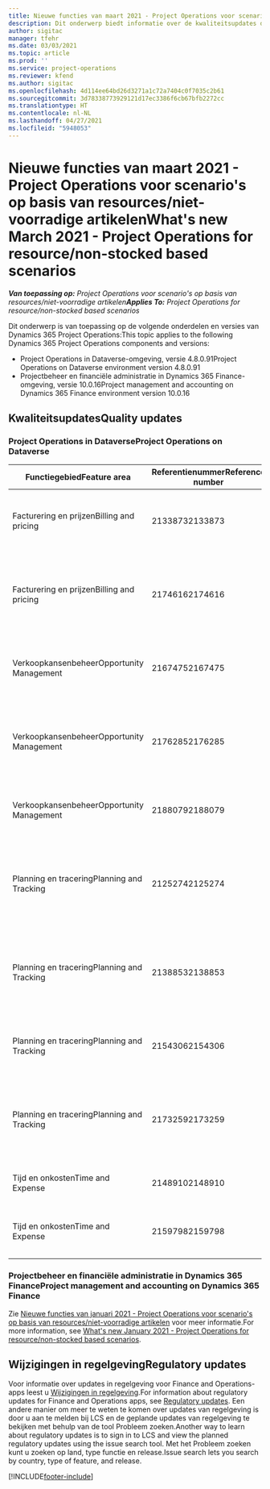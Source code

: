 ```yaml
---
title: Nieuwe functies van maart 2021 - Project Operations voor scenario's op basis van resources/niet-voorradige artikelen
description: Dit onderwerp biedt informatie over de kwaliteitsupdates die beschikbaar zijn in de release van maart 2021 van Project Operations voor scenario's op basis van resources/niet-voorradige artikelen.
author: sigitac
manager: tfehr
ms.date: 03/03/2021
ms.topic: article
ms.prod: ''
ms.service: project-operations
ms.reviewer: kfend
ms.author: sigitac
ms.openlocfilehash: 4d114ee64bd26d3271a1c72a7404c0f7035c2b61
ms.sourcegitcommit: 3d78338773929121d17ec3386f6cb67bfb2272cc
ms.translationtype: HT
ms.contentlocale: nl-NL
ms.lasthandoff: 04/27/2021
ms.locfileid: "5948053"
---
```

# <a name="whats-new-march-2021---project-operations-for-resourcenon-stocked-based-scenarios"></a><span data-ttu-id="4c812-103">Nieuwe functies van maart 2021 - Project Operations voor scenario's op basis van resources/niet-voorradige artikelen</span><span class="sxs-lookup"><span data-stu-id="4c812-103">What's new March 2021 - Project Operations for resource/non-stocked based scenarios</span></span>

<span data-ttu-id="4c812-104">_**Van toepassing op:** Project Operations voor scenario's op basis van resources/niet-voorradige artikelen_</span><span class="sxs-lookup"><span data-stu-id="4c812-104">_**Applies To:** Project Operations for resource/non-stocked based scenarios_</span></span>

<span data-ttu-id="4c812-105">Dit onderwerp is van toepassing op de volgende onderdelen en versies van Dynamics 365 Project Operations:</span><span class="sxs-lookup"><span data-stu-id="4c812-105">This topic applies to the following Dynamics 365 Project Operations components and versions:</span></span>

- <span data-ttu-id="4c812-106">Project Operations in Dataverse-omgeving, versie 4.8.0.91</span><span class="sxs-lookup"><span data-stu-id="4c812-106">Project Operations on Dataverse environment version 4.8.0.91</span></span> 
- <span data-ttu-id="4c812-107">Projectbeheer en financiële administratie in Dynamics 365 Finance-omgeving, versie 10.0.16</span><span class="sxs-lookup"><span data-stu-id="4c812-107">Project management and accounting on Dynamics 365 Finance environment version 10.0.16</span></span> 

## <a name="quality-updates"></a><span data-ttu-id="4c812-108">Kwaliteitsupdates</span><span class="sxs-lookup"><span data-stu-id="4c812-108">Quality updates</span></span>

### <a name="project-operations-on-dataverse"></a><span data-ttu-id="4c812-109">Project Operations in Dataverse</span><span class="sxs-lookup"><span data-stu-id="4c812-109">Project Operations on Dataverse</span></span>


| <span data-ttu-id="4c812-110">**Functiegebied**</span><span class="sxs-lookup"><span data-stu-id="4c812-110">**Feature area**</span></span> | <span data-ttu-id="4c812-111">**Referentienummer**</span><span class="sxs-lookup"><span data-stu-id="4c812-111">**Reference number**</span></span> | <span data-ttu-id="4c812-112">**Kwaliteitsupdate**</span><span class="sxs-lookup"><span data-stu-id="4c812-112">**Quality update**</span></span> |
| --- | --- | --- |
| <span data-ttu-id="4c812-113">Facturering en prijzen</span><span class="sxs-lookup"><span data-stu-id="4c812-113">Billing and pricing</span></span> | <span data-ttu-id="4c812-114">2133873</span><span class="sxs-lookup"><span data-stu-id="4c812-114">2133873</span></span> | <span data-ttu-id="4c812-115">De weergave van het valutasymbool voor **Verkoopprijs per eenheid** in het raster **Onkostenschattingen** is gecorrigeerd.</span><span class="sxs-lookup"><span data-stu-id="4c812-115">Fixed the display of **Unit Sales Price** currency symbol in the **Expense Estimates** grid.</span></span> |
| <span data-ttu-id="4c812-116">Facturering en prijzen</span><span class="sxs-lookup"><span data-stu-id="4c812-116">Billing and pricing</span></span> | <span data-ttu-id="4c812-117">2174616</span><span class="sxs-lookup"><span data-stu-id="4c812-117">2174616</span></span> | <span data-ttu-id="4c812-118">Wanneer een order wordt binnengehaald met een prijsopgave, wordt naar de aangepaste contractprijslijst verwezen op contractregeldetails die uit de prijsopgave worden gekopieerd.</span><span class="sxs-lookup"><span data-stu-id="4c812-118">When a quote is won, the contract custom pricelist is referenced on contract line details that are copied from the quote.</span></span> |
| <span data-ttu-id="4c812-119">Verkoopkansenbeheer</span><span class="sxs-lookup"><span data-stu-id="4c812-119">Opportunity Management</span></span> | <span data-ttu-id="4c812-120">2167475</span><span class="sxs-lookup"><span data-stu-id="4c812-120">2167475</span></span> | <span data-ttu-id="4c812-121">Vast belastingbedrag op de correctiefactuur waaruit een niet-gefactureerde werkelijke boeking is voortgekomen.</span><span class="sxs-lookup"><span data-stu-id="4c812-121">Fixed tax amount in the correction invoice that originated an unbilled actual entry.</span></span> |
| <span data-ttu-id="4c812-122">Verkoopkansenbeheer</span><span class="sxs-lookup"><span data-stu-id="4c812-122">Opportunity Management</span></span> | <span data-ttu-id="4c812-123">2176285</span><span class="sxs-lookup"><span data-stu-id="4c812-123">2176285</span></span> | <span data-ttu-id="4c812-124">Het belastingbedrag mag niet worden gekopieerd van verkoopcontract/prijsopgaveregeldetails naar kostencontract/prijsopgaveregeldetails.</span><span class="sxs-lookup"><span data-stu-id="4c812-124">Tax amount must not be copied from sales contract/quote line details to cost contract/quote line details.</span></span> |
| <span data-ttu-id="4c812-125">Verkoopkansenbeheer</span><span class="sxs-lookup"><span data-stu-id="4c812-125">Opportunity Management</span></span> | <span data-ttu-id="4c812-126">2188079</span><span class="sxs-lookup"><span data-stu-id="4c812-126">2188079</span></span> | <span data-ttu-id="4c812-127">Regel voor gesplitste facturering mag niet worden gemaakt voor contracten die niet op werk zijn gebaseerd.</span><span class="sxs-lookup"><span data-stu-id="4c812-127">Split billing rule must not be created for contracts that are not work-based.</span></span> |
| <span data-ttu-id="4c812-128">Planning en tracering</span><span class="sxs-lookup"><span data-stu-id="4c812-128">Planning and Tracking</span></span> | <span data-ttu-id="4c812-129">2125274</span><span class="sxs-lookup"><span data-stu-id="4c812-129">2125274</span></span> | <span data-ttu-id="4c812-130">Kenmerk **Toewijzing twee keer wegschrijven voor project** voor **Toewijzing van startdatum van project** bijgewerkt van **msdyn\_taskearlieststart** naar **msdyn\_actualstart**.</span><span class="sxs-lookup"><span data-stu-id="4c812-130">**Project Dual Write Map** attribute for **Project Start Date Mapping** updated from **msdyn\_taskearlieststart** to **msdyn\_actualstart**.</span></span> |
| <span data-ttu-id="4c812-131">Planning en tracering</span><span class="sxs-lookup"><span data-stu-id="4c812-131">Planning and Tracking</span></span> | <span data-ttu-id="4c812-132">2138853</span><span class="sxs-lookup"><span data-stu-id="4c812-132">2138853</span></span> | <span data-ttu-id="4c812-133">Projectkopieerfunctie bijgewerkt om ervoor te zorgen dat de regels voor onkostenschatting die verwijzen naar taken naar het bestemmingsproject worden gekopieerd.</span><span class="sxs-lookup"><span data-stu-id="4c812-133">Project copy function updated to ensure expense estimate lines that reference tasks are copied to the destination project.</span></span> |
| <span data-ttu-id="4c812-134">Planning en tracering</span><span class="sxs-lookup"><span data-stu-id="4c812-134">Planning and Tracking</span></span> | <span data-ttu-id="4c812-135">2154306</span><span class="sxs-lookup"><span data-stu-id="4c812-135">2154306</span></span> | <span data-ttu-id="4c812-136">Problemen opgelost met het verwijderen van onkostenschattingen in Project Operations voor op resources gebaseerde scenario's.</span><span class="sxs-lookup"><span data-stu-id="4c812-136">Fixed issues with deleting expense estimates in Project Operations for resource-based scenarios.</span></span> |
| <span data-ttu-id="4c812-137">Planning en tracering</span><span class="sxs-lookup"><span data-stu-id="4c812-137">Planning and Tracking</span></span> | <span data-ttu-id="4c812-138">2173259</span><span class="sxs-lookup"><span data-stu-id="4c812-138">2173259</span></span> | <span data-ttu-id="4c812-139">Projectkopieerfunctie bijgewerkt om ervoor te zorgen dat hiervoor niet het foutbericht **Structuur voor werkspecificatie wordt gekopieerd** wordt weergegeven in bepaalde scenario's.</span><span class="sxs-lookup"><span data-stu-id="4c812-139">Project copy function updated to ensure it doesn't display **Copying WBS** error message in certain scenarios.</span></span> |
| <span data-ttu-id="4c812-140">Tijd en onkosten</span><span class="sxs-lookup"><span data-stu-id="4c812-140">Time and Expense</span></span> | <span data-ttu-id="4c812-141">2148910</span><span class="sxs-lookup"><span data-stu-id="4c812-141">2148910</span></span> | <span data-ttu-id="4c812-142">Weergaveprobleem opgelost met de pagina **Vermelding bewerken** in het raster **Tijdsvermelding**.</span><span class="sxs-lookup"><span data-stu-id="4c812-142">Fixed display issue with the **Edit Entry** page in the **Time Entry** grid.</span></span> |
| <span data-ttu-id="4c812-143">Tijd en onkosten</span><span class="sxs-lookup"><span data-stu-id="4c812-143">Time and Expense</span></span> | <span data-ttu-id="4c812-144">2159798</span><span class="sxs-lookup"><span data-stu-id="4c812-144">2159798</span></span> | <span data-ttu-id="4c812-145">Verscherpte controles om ervoor te zorgen dat goedgekeurde onkostenposten niet kunnen worden bewerkt.</span><span class="sxs-lookup"><span data-stu-id="4c812-145">Tightened controls to ensure approved expense entries can't be edited.</span></span> |

### <a name="project-management-and-accounting-on-dynamics-365-finance"></a><span data-ttu-id="4c812-146">Projectbeheer en financiële administratie in Dynamics 365 Finance</span><span class="sxs-lookup"><span data-stu-id="4c812-146">Project management and accounting on Dynamics 365 Finance</span></span>

<span data-ttu-id="4c812-147">Zie [Nieuwe functies van januari 2021 - Project Operations voor scenario's op basis van resources/niet-voorradige artikelen](whats-new-jan-2021-resource-based.md) voor meer informatie.</span><span class="sxs-lookup"><span data-stu-id="4c812-147">For more information, see [What's new January 2021 - Project Operations for resource/non-stocked based scenarios](whats-new-jan-2021-resource-based.md).</span></span>

## <a name="regulatory-updates"></a><span data-ttu-id="4c812-148">Wijzigingen in regelgeving</span><span class="sxs-lookup"><span data-stu-id="4c812-148">Regulatory updates</span></span>

<span data-ttu-id="4c812-149">Voor informatie over updates in regelgeving voor Finance and Operations-apps leest u [Wijzigingen in regelgeving](/dynamics365/finance/localizations/regulatory-updates).</span><span class="sxs-lookup"><span data-stu-id="4c812-149">For information about regulatory updates for Finance and Operations apps, see [Regulatory updates](/dynamics365/finance/localizations/regulatory-updates).</span></span> <span data-ttu-id="4c812-150">Een andere manier om meer te weten te komen over updates van regelgeving is door u aan te melden bij LCS en de geplande updates van regelgeving te bekijken met behulp van de tool Probleem zoeken.</span><span class="sxs-lookup"><span data-stu-id="4c812-150">Another way to learn about regulatory updates is to sign in to LCS and view the planned regulatory updates using the issue search tool.</span></span> <span data-ttu-id="4c812-151">Met het Probleem zoeken kunt u zoeken op land, type functie en release.</span><span class="sxs-lookup"><span data-stu-id="4c812-151">Issue search lets you search by country, type of feature, and release.</span></span>


[!INCLUDE[footer-include](../includes/footer-banner.md)]